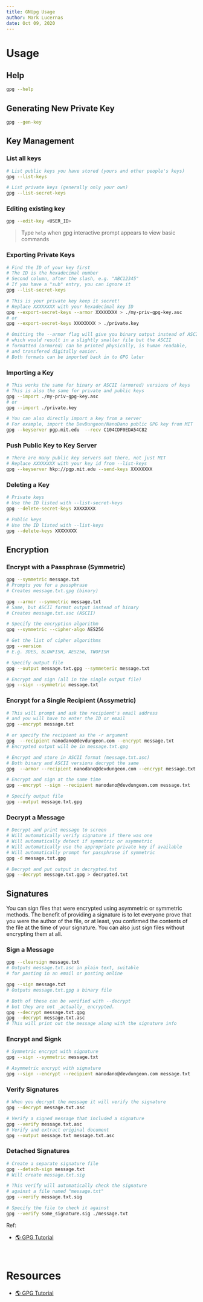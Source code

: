 ```yaml
---
title: GNUpg Usage
author: Mark Lucernas
date: Oct 09, 2020
---
```



# Usage

## Help

```bash
gpg --help
```

## Generating New Private Key

```bash
gpg --gen-key
```

## Key Management

### List all keys

```bash
# List public keys you have stored (yours and other people's keys)
gpg --list-keys

# List private keys (generally only your own)
gpg --list-secret-keys
```

### Editing existing key

```bash
gpg --edit-key <USER_ID>
```

> Type `help` when gpg interactive prompt appears to view basic commands

### Exporting Private Keys

```bash
# Find the ID of your key first
# The ID is the hexadecimal number
# Second column, after the slash, e.g. "ABC12345"
# If you have a "sub" entry, you can ignore it
gpg --list-secret-keys

# This is your private key keep it secret!
# Replace XXXXXXXX with your hexadecimal key ID
gpg --export-secret-keys --armor XXXXXXXX > ./my-priv-gpg-key.asc
# or
gpg --export-secret-keys XXXXXXXX > ./private.key

# Omitting the --armor flag will give you binary output instead of ASCII
# which would result in a slightly smaller file but the ASCII
# formatted (armored) can be printed physically, is human readable,
# and transfered digitally easier.
# Both formats can be imported back in to GPG later
```

### Importing a Key

```bash
# This works the same for binary or ASCII (armored) versions of keys
# This is also the same for private and public keys
gpg --import ./my-priv-gpg-key.asc
# or
gpg --import ./private.key

# You can also directly import a key from a server
# For example, import the DevDungeon/NanoDano public GPG key from MIT
gpg --keyserver pgp.mit.edu  --recv C104CDF0EDA54C82
```

### Push Public Key to Key Server

```bash
# There are many public key servers out there, not just MIT
# Replace XXXXXXXX with your key id from --list-keys
gpg --keyserver hkp://pgp.mit.edu --send-keys XXXXXXXX
```

### Deleting a Key

```bash
# Private keys
# Use the ID listed with --list-secret-keys
gpg --delete-secret-keys XXXXXXXX

# Public keys
# Use the ID listed with --list-keys
gpg --delete-keys XXXXXXXX
```

## Encryption

### Encrypt with a Passphrase (Symmetric)

```bash
gpg --symmetric message.txt
# Prompts you for a passphrase
# Creates message.txt.gpg (binary)

gpg --armor --symmetric message.txt
# Same, but ASCII format output instead of binary
# Creates message.txt.asc (ASCII)

# Specify the encryption algorithm
gpg --symmetric --cipher-algo AES256

# Get the list of cipher algorithms
gpg --version
# E.g. 3DES, BLOWFISH, AES256, TWOFISH

# Specify output file
gpg --output message.txt.gpg --symmeteric message.txt

# Encrypt and sign (all in the single output file)
gpg --sign --symmetric message.txt
```

### Encrypt for a Single Recipient (Assymetric)

```bash
# This will prompt and ask the recipient's email address
# and you will have to enter the ID or email
gpg --encrypt message.txt

# or specify the recipient as the -r argument
gpg  --recipient nanodano@devdungeon.com --encrypt message.txt
# Encrypted output will be in message.txt.gpg

# Encrypt and store in ASCII format (message.txt.asc)
# Both binary and ASCII versions decrypt the same
gpg  --armor --recipient nanodano@devdungeon.com --encrypt message.txt

# Encrypt and sign at the same time
gpg --encrypt --sign --recipient nanodano@devdungeon.com message.txt

# Specify output file
gpg --output message.txt.gpg 
```

### Decrypt a Message

```bash
# Decrypt and print message to screen
# Will automatically verify signature if there was one
# Will automatically detect if symmetric or asymmetric
# Will automatically use the appropriate private key if available
# Will automatically prompt for passphrase if symmetric
gpg -d message.txt.gpg

# Decrypt and put output in decrypted.txt
gpg --decrypt message.txt.gpg > decrypted.txt
```

## Signatures

You can sign files that were encrypted using asymmetric or symmetric methods.
The benefit of providing a signature is to let everyone prove that you were the
author of the file, or at least, you confirmed the contents of the file at the
time of your signature. You can also just sign files without encrypting them at
all.

### Sign a Message

```bash
gpg --clearsign message.txt
# Outputs message.txt.asc in plain text, suitable
# for pasting in an email or posting online

gpg --sign message.txt
# Outputs message.txt.gpg a binary file

# Both of these can be verified with --decrypt
# but they are not _actually_ encrypted.
gpg --decrypt message.txt.gpg
gpg --decrypt message.txt.asc
# This will print out the message along with the signature info
```

### Encrypt and Signk

```bash
# Symmetric encrypt with signature
gpg --sign --symmetric message.txt

# Asymmetric encrypt with signature
gpg --sign --encrypt --recipient nanodano@devdungeon.com message.txt
```

### Verify Signatures

```bash
# When you decrypt the message it will verify the signature
gpg --decrypt message.txt.asc

# Verify a signed message that included a signature
gpg --verify message.txt.asc
# Verify and extract original document
gpg --output message.txt message.txt.asc
```

### Detached Signatures

```bash
# Create a separate signature file
gpg --detach-sign message.txt
# Will create message.txt.sig

# This verify will automatically check the signature
# against a file named "message.txt"
gpg --verify message.txt.sig

# Specify the file to check it against
gpg --verify some_signature.sig ./message.txt
```

Ref:

- [🌎 GPG Tutorial](https://www.devdungeon.com/content/gpg-tutorial)


<br>

# Resources

- [🌎 GPG Tutorial](https://www.devdungeon.com/content/gpg-tutorial)

